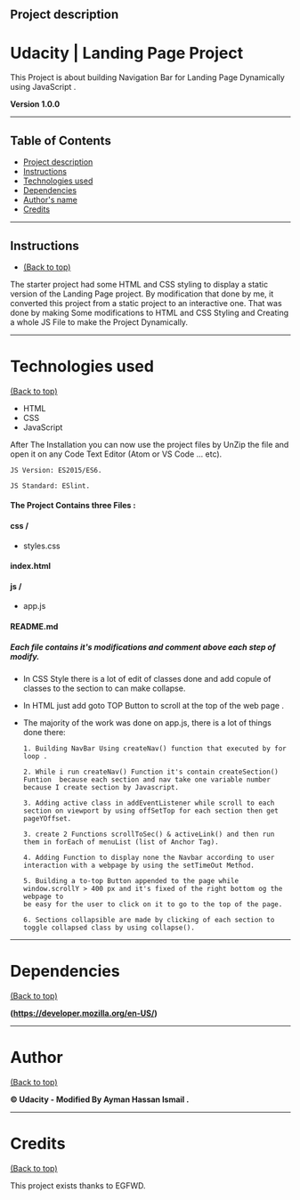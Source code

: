 

## Project description

# Udacity | Landing Page Project


This Project is about building Navigation Bar for Landing Page Dynamically using JavaScript .


**Version 1.0.0**

---


## Table of Contents

* [Project description](#Project-description)
* [Instructions](#instructions)
* [Technologies used](#Technologies-used)
* [Dependencies](#Dependencies)
* [Author's name](#Author)
* [Credits](#Credits)


---



## Instructions

* [(Back to top)](#table-of-contents)



The starter project had some HTML and CSS styling to display a static version of the Landing Page project. By modification that done by me, it converted this project from a static project to an interactive one. That was done by making Some modifications to HTML and CSS Styling and Creating a whole JS File to make the Project Dynamically.



---



# Technologies used

[(Back to top)](#table-of-contents)
- HTML
- CSS
- JavaScript

After The Installation you can now use the project files by UnZip the file and open it on any Code Text Editor (Atom or VS Code ... etc).


``JS Version: ES2015/ES6.``



``JS Standard: ESlint.``



#### The Project Contains three Files :

#### css /

- styles.css

####  index.html

#### js /

- app.js

####  README.md



##### Each file contains it's modifications and comment above each step of modify.

- In CSS Style there is a lot of edit of classes done and add copule of classes to the section to can make collapse.


- In HTML just add goto TOP Button to scroll at the top of the web page .


- The majority of the work was done on app.js, there is a lot of things done there:


      1. Building NavBar Using createNav() function that executed by for loop .

      2. While i run createNav() Function it's contain createSection() Funtion  because each section and nav take one variable number
      because I create section by Javascript.

      3. Adding active class in addEventListener while scroll to each section on viewport by using offSetTop for each section then get
      pageYOffset.

      3. create 2 Functions scrollToSec() & activeLink() and then run them in forEach of menuList (list of Anchor Tag).

      4. Adding Function to display none the Navbar according to user interaction with a webpage by using the setTimeOut Method.

      5. Building a to-top Button appended to the page while window.scrollY > 400 px and it's fixed of the right bottom og the webpage to
      be easy for the user to click on it to go to the top of the page.

      6. Sections collapsible are made by clicking of each section to toggle collapsed class by using collapse().

---


# Dependencies

[(Back to top)](#table-of-contents)

**(https://developer.mozilla.org/en-US/)**

---


# Author

[(Back to top)](#table-of-contents)


**© Udacity - Modified By Ayman Hassan Ismail .**

---


# Credits

[(Back to top)](#table-of-contents)


This project exists thanks to EGFWD.
